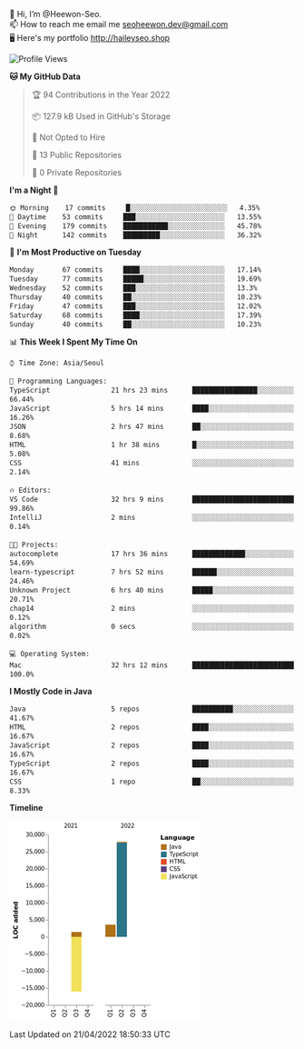 👋 Hi, I’m @Heewon-Seo.  
📫 How to reach me email me seoheewon.dev@gmail.com   
🖥 Here's my portfolio http://haileyseo.shop

 <!--START_SECTION:waka-->
![Profile Views](http://img.shields.io/badge/Profile%20Views-6-blue)

**🐱 My GitHub Data** 

> 🏆 94 Contributions in the Year 2022
 > 
> 📦 127.9 kB Used in GitHub's Storage 
 > 
> 🚫 Not Opted to Hire
 > 
> 📜 13 Public Repositories 
 > 
> 🔑 0 Private Repositories  
 > 
**I'm a Night 🦉** 

```text
🌞 Morning    17 commits     █░░░░░░░░░░░░░░░░░░░░░░░░   4.35% 
🌆 Daytime    53 commits     ███░░░░░░░░░░░░░░░░░░░░░░   13.55% 
🌃 Evening    179 commits    ███████████░░░░░░░░░░░░░░   45.78% 
🌙 Night      142 commits    █████████░░░░░░░░░░░░░░░░   36.32%

```
📅 **I'm Most Productive on Tuesday** 

```text
Monday       67 commits     ████░░░░░░░░░░░░░░░░░░░░░   17.14% 
Tuesday      77 commits     █████░░░░░░░░░░░░░░░░░░░░   19.69% 
Wednesday    52 commits     ███░░░░░░░░░░░░░░░░░░░░░░   13.3% 
Thursday     40 commits     ██░░░░░░░░░░░░░░░░░░░░░░░   10.23% 
Friday       47 commits     ███░░░░░░░░░░░░░░░░░░░░░░   12.02% 
Saturday     68 commits     ████░░░░░░░░░░░░░░░░░░░░░   17.39% 
Sunday       40 commits     ██░░░░░░░░░░░░░░░░░░░░░░░   10.23%

```


📊 **This Week I Spent My Time On** 

```text
⌚︎ Time Zone: Asia/Seoul

💬 Programming Languages: 
TypeScript               21 hrs 23 mins      ████████████████░░░░░░░░░   66.44% 
JavaScript               5 hrs 14 mins       ████░░░░░░░░░░░░░░░░░░░░░   16.26% 
JSON                     2 hrs 47 mins       ██░░░░░░░░░░░░░░░░░░░░░░░   8.68% 
HTML                     1 hr 38 mins        █░░░░░░░░░░░░░░░░░░░░░░░░   5.08% 
CSS                      41 mins             ░░░░░░░░░░░░░░░░░░░░░░░░░   2.14%

🔥 Editors: 
VS Code                  32 hrs 9 mins       █████████████████████████   99.86% 
IntelliJ                 2 mins              ░░░░░░░░░░░░░░░░░░░░░░░░░   0.14%

🐱‍💻 Projects: 
autocomplete             17 hrs 36 mins      █████████████░░░░░░░░░░░░   54.69% 
learn-typescript         7 hrs 52 mins       ██████░░░░░░░░░░░░░░░░░░░   24.46% 
Unknown Project          6 hrs 40 mins       █████░░░░░░░░░░░░░░░░░░░░   20.71% 
chap14                   2 mins              ░░░░░░░░░░░░░░░░░░░░░░░░░   0.12% 
algorithm                0 secs              ░░░░░░░░░░░░░░░░░░░░░░░░░   0.02%

💻 Operating System: 
Mac                      32 hrs 12 mins      █████████████████████████   100.0%

```

**I Mostly Code in Java** 

```text
Java                     5 repos             ██████████░░░░░░░░░░░░░░░   41.67% 
HTML                     2 repos             ████░░░░░░░░░░░░░░░░░░░░░   16.67% 
JavaScript               2 repos             ████░░░░░░░░░░░░░░░░░░░░░   16.67% 
TypeScript               2 repos             ████░░░░░░░░░░░░░░░░░░░░░   16.67% 
CSS                      1 repo              ██░░░░░░░░░░░░░░░░░░░░░░░   8.33%

```


**Timeline**

![Chart not found](https://raw.githubusercontent.com/Heewon-Seo/Heewon-Seo/main/charts/bar_graph.png) 


 Last Updated on 21/04/2022 18:50:33 UTC
<!--END_SECTION:waka-->
